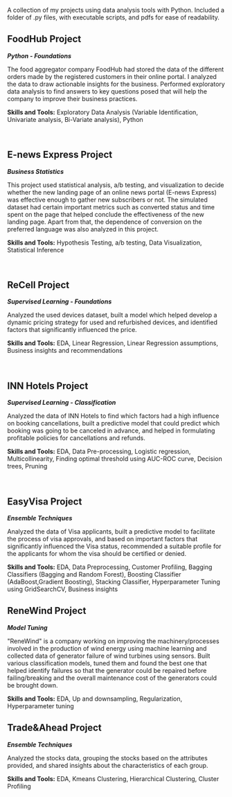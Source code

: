 A collection of my projects using data analysis tools with Python. Included a folder of .py files, with executable scripts, and pdfs for ease of readability. 

## FoodHub Project
**_Python - Foundations_**

The food aggregator company FoodHub had stored the data of the different orders made by the registered customers in their online portal. I analyzed the data to draw actionable insights for the business. Performed exploratory data analysis to find answers to key questions posed that will help the company to improve their business practices. 

**Skills and Tools:**
Exploratory Data Analysis (Variable Identification, Univariate analysis, Bi-Variate analysis), Python

<br />

## E-news Express Project
**_Business Statistics_**

This project used statistical analysis, a/b testing, and visualization to decide whether the new landing page of an online news portal (E-news Express) was effective enough to gather new subscribers or not. The simulated dataset had certain important metrics such as converted status and time spent on the page that helped conclude the effectiveness of the new landing page. Apart from that, the dependence of conversion on the preferred language was also analyzed in this project.

**Skills and Tools:**
Hypothesis Testing, a/b testing, Data Visualization, Statistical Inference

<br />

## ReCell Project
**_Supervised Learning - Foundations_**

Analyzed the used devices dataset, built a model which helped develop a dynamic pricing strategy for used and refurbished devices, and identified factors that significantly influenced the price.

**Skills and Tools:**
EDA, Linear Regression, Linear Regression assumptions, Business insights and recommendations

<br />

## INN Hotels Project
**_Supervised Learning - Classification_**

Analyzed the data of INN Hotels to find which factors had a high influence on booking cancellations, built a predictive model that could predict which booking was going to be canceled in advance, and helped in formulating profitable policies for cancellations and refunds.

**Skills and Tools:**
EDA, Data Pre-processing, Logistic regression, Multicollinearity, Finding optimal threshold using AUC-ROC curve, Decision trees, Pruning

<br />

## EasyVisa Project
**_Ensemble Techniques_**

Analyzed the data of Visa applicants, built a predictive model to facilitate the process of visa approvals, and based on important factors that significantly influenced the Visa status, recommended a suitable profile for the applicants for whom the visa should be certified or denied.

**Skills and Tools:**
EDA, Data Preprocessing, Customer Profiling, Bagging Classifiers (Bagging and Random Forest), Boosting Classifier (AdaBoost,Gradient Boosting),
Stacking Classifier, Hyperparameter Tuning using GridSearchCV, Business insights

## ReneWind Project
**_Model Tuning_**

"ReneWind" is a company working on improving the machinery/processes involved in the production of wind energy using machine learning and collected data of generator failure of wind turbines using sensors. Built various classification models, tuned them and found the best one that helped identify failures so that the generator could be repaired before failing/breaking and the overall maintenance cost of the generators could be brought down.

**Skills and Tools:**
EDA, Up and downsampling, Regularization, Hyperparameter tuning

## Trade&Ahead Project
**_Ensemble Techniques_**

Analyzed the stocks data, grouping the stocks based on the attributes provided, and shared insights about the characteristics of each group.

**Skills and Tools:**
EDA, Kmeans Clustering, Hierarchical Clustering, Cluster Profiling
